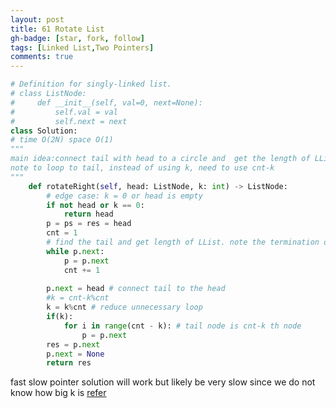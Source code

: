 ```yaml
---
layout: post
title: 61 Rotate List
gh-badge: [star, fork, follow]
tags: [Linked List,Two Pointers]
comments: true
---
```



```python
# Definition for singly-linked list.
# class ListNode:
#     def __init__(self, val=0, next=None):
#         self.val = val
#         self.next = next
class Solution:
# time O(2N) space O(1)
"""
main idea:connect tail with head to a circle and  get the length of LList. find tail and set tail.next to None to cut off the connection to new head of rotated LList 
note to loop to tail, instead of using k, need to use cnt-k 
"""
    def rotateRight(self, head: ListNode, k: int) -> ListNode:
        # edge case: k = 0 or head is empty
        if not head or k == 0:
            return head 
        p = ps = res = head 
        cnt = 1
        # find the tail and get length of LList. note the termination of finding the tail is p.next is None instead of p is None.  
        while p.next:
            p = p.next
            cnt += 1
            
        p.next = head # connect tail to the head 
        #k = cnt-k%cnt
        k = k%cnt # reduce unnecessary loop 
        if(k):
            for i in range(cnt - k): # tail node is cnt-k th node 
                p = p.next
        res = p.next 
        p.next = None 
        return res

```
fast slow pointer solution will work but likely be very slow since we do not know how big k is
[refer](https://leetcode.com/problems/rotate-list/discuss/22726/Anyone-solve-the-problem-without-counting-the-length-of-List)